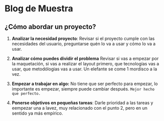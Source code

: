 # Blog de Muestra

## ¿Cómo abordar un proyecto?

1. **Analizar la necesidad proyecto**: Revisar si el proyecto cumple con las necesidades del usuario, preguntarse quén lo va a usar y cómo lo va a usar.

2. **Analizar cómo puedes dividir el problema** Revisar si vas a empezar por la maquetación, si vas a realizar el layout primero, que tecnologías vas a usar, que metodólogias vas a usar. Un elefante se come 1 mordisco a la vez.

3. **Empezar a trabajar en algo:** No tiene que ser perfecto para empezar, lo importante es empezar, siempre puede cambiar después. `Mejor hecho que perfecto.`

4. **Ponerse objetivos en pequeñas tareas**: Darle prioridad a las tareas y eempezar una a lavez, muy relacionado con el punto 2, pero en un sentido ya más empírico.